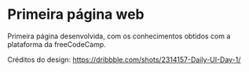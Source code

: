 # Primeira página web

Primeira página desenvolvida, com os conhecimentos obtidos com a plataforma da freeCodeCamp.

Créditos do design: https://dribbble.com/shots/2314157-Daily-UI-Day-1/
